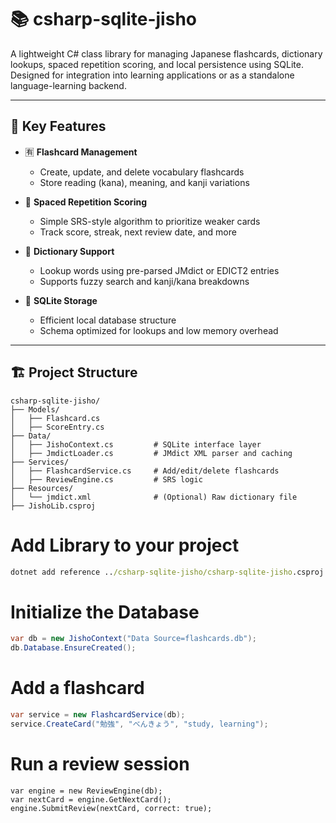 # 📚 csharp-sqlite-jisho

A lightweight C# class library for managing Japanese flashcards, dictionary lookups, spaced repetition scoring, and local persistence using SQLite. Designed for integration into learning applications or as a standalone language-learning backend.

---

## 🧩 Key Features

- 🈶 **Flashcard Management**
  - Create, update, and delete vocabulary flashcards
  - Store reading (kana), meaning, and kanji variations

- 🧠 **Spaced Repetition Scoring**
  - Simple SRS-style algorithm to prioritize weaker cards
  - Track score, streak, next review date, and more

- 📘 **Dictionary Support**
  - Lookup words using pre-parsed JMdict or EDICT2 entries
  - Supports fuzzy search and kanji/kana breakdowns

- 💾 **SQLite Storage**
  - Efficient local database structure
  - Schema optimized for lookups and low memory overhead

---

## 🏗️ Project Structure

```plaintext
csharp-sqlite-jisho/
├── Models/
│   ├── Flashcard.cs
│   ├── ScoreEntry.cs
├── Data/
│   ├── JishoContext.cs         # SQLite interface layer
│   ├── JmdictLoader.cs         # JMdict XML parser and caching
├── Services/
│   ├── FlashcardService.cs     # Add/edit/delete flashcards
│   ├── ReviewEngine.cs         # SRS logic
├── Resources/
│   └── jmdict.xml              # (Optional) Raw dictionary file
├── JishoLib.csproj

```

# Add Library to your project
```bat
dotnet add reference ../csharp-sqlite-jisho/csharp-sqlite-jisho.csproj
```

# Initialize the Database
```csharp
var db = new JishoContext("Data Source=flashcards.db");
db.Database.EnsureCreated();
```

# Add a flashcard
```csharp
var service = new FlashcardService(db);
service.CreateCard("勉強", "べんきょう", "study, learning");
```

# Run a review session
```
var engine = new ReviewEngine(db);
var nextCard = engine.GetNextCard();
engine.SubmitReview(nextCard, correct: true);
```
